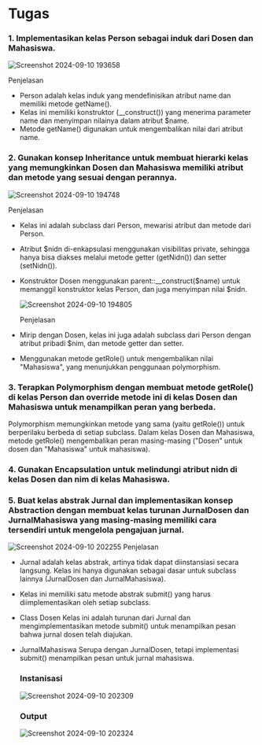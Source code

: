 # Tugas

### 1. Implementasikan kelas Person sebagai induk dari Dosen dan Mahasiswa.
  ![Screenshot 2024-09-10 193658](https://github.com/user-attachments/assets/8787575f-2645-4804-8fa9-958323837a10)

Penjelasan 
- Person adalah kelas induk yang mendefinisikan atribut name dan memiliki metode getName().
- Kelas ini memiliki konstruktor (__construct()) yang menerima parameter name dan menyimpan nilainya dalam atribut $name.
- Metode getName() digunakan untuk mengembalikan nilai dari atribut name.
### 2. Gunakan konsep Inheritance untuk membuat hierarki kelas yang memungkinkan Dosen dan Mahasiswa memiliki atribut dan metode yang sesuai dengan perannya.
  ![Screenshot 2024-09-10 194748](https://github.com/user-attachments/assets/890c6627-ddae-4545-816b-e1861f16abd1)

  Penjelasan
- Kelas ini adalah subclass dari Person, mewarisi atribut dan metode dari Person.
- Atribut $nidn di-enkapsulasi menggunakan visibilitas private, sehingga hanya 
  bisa diakses melalui metode getter (getNidn()) dan setter (setNidn()).
- Konstruktor Dosen menggunakan parent::__construct($name) untuk memanggil 
  konstruktor kelas Person, dan juga menyimpan nilai $nidn.
  
  ![Screenshot 2024-09-10 194805](https://github.com/user-attachments/assets/ffae2b56-80b9-401e-a420-23edc4cc50b9)

  Penjelasan
- Mirip dengan Dosen, kelas ini juga adalah subclass dari Person dengan atribut 
  pribadi $nim, dan metode getter dan setter.
- Menggunakan metode getRole() untuk mengembalikan nilai "Mahasiswa", yang 
  menunjukkan penggunaan polymorphism.
  
### 3. Terapkan Polymorphism dengan membuat metode getRole() di kelas Person dan override metode ini di kelas Dosen dan Mahasiswa untuk menampilkan peran yang berbeda. 
Polymorphism memungkinkan metode yang sama (yaitu getRole()) untuk berperilaku berbeda di setiap subclass. Dalam kelas Dosen dan Mahasiswa, metode getRole() mengembalikan peran masing-masing ("Dosen" untuk dosen dan "Mahasiswa" untuk mahasiswa).
### 4. Gunakan Encapsulation untuk melindungi atribut nidn di kelas Dosen dan nim di kelas Mahasiswa.
### 5. Buat kelas abstrak Jurnal dan implementasikan konsep Abstraction dengan membuat kelas turunan JurnalDosen dan JurnalMahasiswa yang masing-masing memiliki cara tersendiri untuk mengelola pengajuan jurnal.
  ![Screenshot 2024-09-10 202255](https://github.com/user-attachments/assets/64d658cd-d431-46d9-bf08-96c534fa4758)
  Penjelasan 
- Jurnal adalah kelas abstrak, artinya tidak dapat diinstansiasi secara langsung. Kelas ini hanya digunakan sebagai dasar untuk subclass 
  lainnya (JurnalDosen dan JurnalMahasiswa).
- Kelas ini memiliki satu metode abstrak submit() yang harus diimplementasikan oleh setiap subclass.
- Class Dosen Kelas ini adalah turunan dari Jurnal dan mengimplementasikan metode submit() untuk menampilkan pesan bahwa jurnal dosen telah diajukan.
- JurnalMahasiswa Serupa dengan JurnalDosen, tetapi implementasi submit() menampilkan pesan untuk jurnal mahasiswa.

  ### Instanisasi
  ![Screenshot 2024-09-10 202309](https://github.com/user-attachments/assets/dd169d04-e159-4140-98a0-27cea1c2d369)

  ### Output
  ![Screenshot 2024-09-10 202324](https://github.com/user-attachments/assets/7752dffc-1619-43e7-9476-734eea08dedd)


